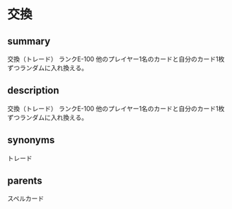 # 交換

## summary
交換（トレード）
ランクE-100
他のプレイヤー1名のカードと自分のカード1枚ずつランダムに入れ換える。
## description
交換（トレード）
ランクE-100
他のプレイヤー1名のカードと自分のカード1枚ずつランダムに入れ換える。
## synonyms
トレード
## parents
スペルカード
